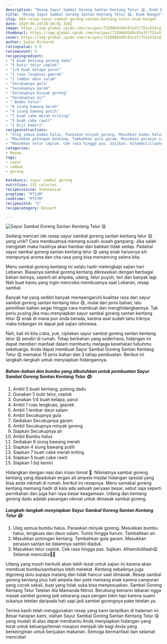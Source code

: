 ```yaml
---
description: "Resep Sayur Sambal Goreng Santan Kentang Telur 😋, Enak Banget"
title: "Resep Sayur Sambal Goreng Santan Kentang Telur 😋, Enak Banget"
slug: 684-resep-sayur-sambal-goreng-santan-kentang-telur-enak-banget
date: 2020-06-24T20:38:01.328Z
image: https://img-global.cpcdn.com/recipes/73200b03d9c01e3f/751x532cq70/sayur-sambal-goreng-santan-kentang-telur-😋-foto-resep-utama.jpg
thumbnail: https://img-global.cpcdn.com/recipes/73200b03d9c01e3f/751x532cq70/sayur-sambal-goreng-santan-kentang-telur-😋-foto-resep-utama.jpg
cover: https://img-global.cpcdn.com/recipes/73200b03d9c01e3f/751x532cq70/sayur-sambal-goreng-santan-kentang-telur-😋-foto-resep-utama.jpg
author: Sadie Richards
ratingvalue: 3.9
reviewcount: 9
recipeingredient:
- "5 buah kentang potong dadu"
- "5 butir telur ceplok"
- "1/4 buah kelapa parut"
- "1 ruas lengkuas geprek"
- "1 lembar daun salam"
- "Secukupnya gula"
- "Secukupnya garam"
- "Secukupnya minyak goreng"
- "Secukupnya air"
- " Bumbu halus"
- "6 siung bawang merah"
- "4 siung bawang putih"
- "7 buah cabe merah kriting"
- "5 buah cabe rawit"
- "1 biji kemiri"
recipeinstructions:
- "Uleg semua bumbu halus. Panaskan minyak goreng. Masukkan bumbu halus, lengkuas dan daun salam. Tumis hingga harum. Tambahkan air."
- "Masukkan potongan kentang. Tambahkan gula garam. Masukkan perasan santan ke dalamnya sambil diaduk."
- "Masukkan telur ceplok. Cek rasa hingga pas. Sajikan. Alhamdulillaah😋 Selamat mencoba🥰✊"
categories:
- Resep
tags:
- sayur
- sambal
- goreng

katakunci: sayur sambal goreng 
nutrition: 151 calories
recipecuisine: Indonesian
preptime: "PT12M"
cooktime: "PT57M"
recipeyield: "2"
recipecategory: Dessert

---
```



![Sayur Sambal Goreng Santan Kentang Telur 😋](https://img-global.cpcdn.com/recipes/73200b03d9c01e3f/751x532cq70/sayur-sambal-goreng-santan-kentang-telur-😋-foto-resep-utama.jpg)

Sedang mencari ide resep sayur sambal goreng santan kentang telur 😋 yang unik? Cara membuatnya memang susah-susah gampang. Jika salah mengolah maka hasilnya akan hambar dan bahkan tidak sedap. Padahal sayur sambal goreng santan kentang telur 😋 yang enak harusnya sih mempunyai aroma dan cita rasa yang bisa memancing selera kita.

Menu sambal goreng kentang ini selalu hadir melengkapi sajian hari Lebaran. Biasanya sambal goreng kentang dikreasikan dengan berbagai bahan lainnya, seperti ati ampela, udang, telur puyuh, teri dan banyak lagi. Nah buat kamu yang ingin mencoba membuatnya saat Lebaran, resep sambal.

Banyak hal yang sedikit banyak mempengaruhi kualitas rasa dari sayur sambal goreng santan kentang telur 😋, mulai dari jenis bahan, lalu pemilihan bahan segar hingga cara membuat dan menghidangkannya. Tak perlu pusing jika mau menyiapkan sayur sambal goreng santan kentang telur 😋 enak di mana pun anda berada, karena asal sudah tahu triknya maka hidangan ini dapat jadi sajian istimewa.


Nah, kali ini kita coba, yuk, ciptakan sayur sambal goreng santan kentang telur 😋 sendiri di rumah. Tetap berbahan yang sederhana, hidangan ini dapat memberi manfaat dalam membantu menjaga kesehatan tubuhmu sekeluarga. Anda dapat membuat Sayur Sambal Goreng Santan Kentang Telur 😋 memakai 15 jenis bahan dan 3 tahap pembuatan. Berikut ini langkah-langkah untuk menyiapkan hidangannya.

<!--inarticleads1-->

##### Bahan-bahan dan bumbu yang dibutuhkan untuk pembuatan Sayur Sambal Goreng Santan Kentang Telur 😋:

1. Ambil 5 buah kentang, potong dadu
1. Gunakan 5 butir telur, ceplok
1. Gunakan 1/4 buah kelapa, parut
1. Ambil 1 ruas lengkuas, geprek
1. Ambil 1 lembar daun salam
1. Ambil Secukupnya gula
1. Sediakan Secukupnya garam
1. Ambil Secukupnya minyak goreng
1. Siapkan Secukupnya air
1. Ambil  Bumbu halus
1. Sediakan 6 siung bawang merah
1. Siapkan 4 siung bawang putih
1. Siapkan 7 buah cabe merah kriting
1. Siapkan 5 buah cabe rawit
1. Siapkan 1 biji kemiri


Hidangkan dengan nasi dan irisan tomat 🙂. Nikmatnya sambal goreng kentang yang dipadukan engan ati ampela mejdai hidangan spesial yang bisa anda nikmati di rumah. berikut ini resepnya. Menu samabal goreng kentang memang hadir di kala ada sebuah peryaan besar, sebut saja seperti pernikahan dan juga hari raya besar keagamaan. Udang dan kentang goreng dadu adalah pasangan nikmat untuk dimasak sambal goreng. 

<!--inarticleads2-->

##### Langkah-langkah menyiapkan Sayur Sambal Goreng Santan Kentang Telur 😋:

1. Uleg semua bumbu halus. Panaskan minyak goreng. Masukkan bumbu halus, lengkuas dan daun salam. Tumis hingga harum. Tambahkan air.
1. Masukkan potongan kentang. Tambahkan gula garam. Masukkan perasan santan ke dalamnya sambil diaduk.
1. Masukkan telur ceplok. Cek rasa hingga pas. Sajikan. Alhamdulillaah😋 Selamat mencoba🥰✊


Udang yang masih berkulit akan lebih lezat untuk sajian ini karena akan membuat bumbu/sambalnya lebih melekat. Kentang sebaiknya juga digoreng dulu supaya matang dan tidak hancur saat dimasak. Resep sambal goreng kentang plus hati ampela dan pete memang enak karena campuran yang cocok sekali, buat yang tidak suka bisa menyesuaikan. Sambel Goreng Kentang Telur Tetelan Ala Mamanda Nitnot. Beruhung kemarin lebaran ngga masak sambel goreng jadi sekarang saya pengen bikin tapi karena suami sukanya tetelan daripada hati sapi jadi sambel gorengnya pake tetelan ya. 

Terima kasih telah menggunakan resep yang kami tampilkan di halaman ini. Besar harapan kami, olahan Sayur Sambal Goreng Santan Kentang Telur 😋 yang mudah di atas dapat membantu Anda menyiapkan hidangan yang lezat untuk keluarga/teman maupun menjadi ide bagi Anda yang berkeinginan untuk berjualan makanan. Semoga bermanfaat dan selamat mencoba!
